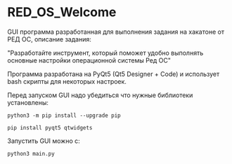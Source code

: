 # RED_OS_Welcome

GUI программа разработанная для выполнения задания на хакатоне от РЕД ОС, описание задания:

"Разработайте инструмент, который поможет удобно выполнять основные настройки операционной системы Ред ОС"

Программа разработана на PyQt5 (Qt5 Designer + Code) и использует bash скрипты для некоторых настроек.

Перед запуском GUI надо убедиться что нужные библиотеки установлены:
```
python3 -m pip install --upgrade pip
```
```
pip install pyqt5 qtwidgets
```


Запустить GUI можно с:
```
python3 main.py
```

